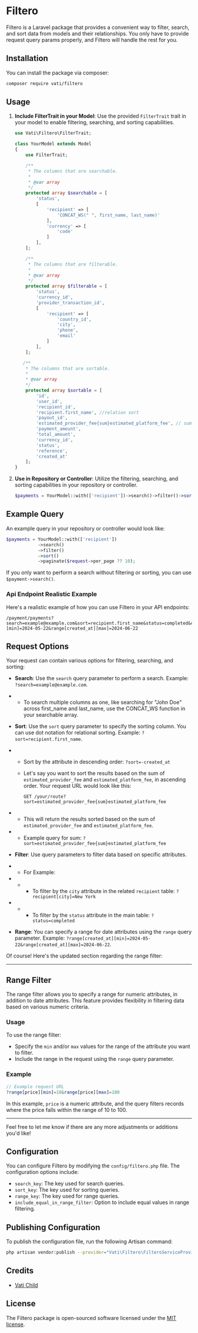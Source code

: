 # Filtero

Filtero is a Laravel package that provides a convenient way to filter, search, and sort data from models and their
relationships.
You only have to provide request query params properly, and Filtero will handle the rest for you.

## Installation

You can install the package via composer:

```bash
composer require vati/filtero
```

## Usage

1. **Include FilterTrait in your Model**: Use the provided `FilterTrait` trait in your model to enable filtering,
   searching, and sorting capabilities.

    ```php
    use Vati\Filtero\FilterTrait;

    class YourModel extends Model
    {
        use FilterTrait;

        /**
         * The columns that are searchable.
         *
         * @var array
         */
        protected array $searchable = [
            'status',
            [
                'recipient' => [
                    'CONCAT_WS(" ", first_name, last_name)'
                ], 
                'currency' => [
                    'code'
                ]
            ],
        ];

        /**
         * The columns that are filterable.
         *
         * @var array
         */
        protected array $filterable = [
            'status',
            'currency_id',
            'provider_transaction_id',
            [
                'recipient' => [
                    'country_id', 
                    'city', 
                    'phone', 
                    'email'
                ]
            ],
        ];
   
       /**
        * The columns that are sortable.
        *
        * @var array
        */
        protected array $sortable = [
            'id',
            'user_id',
            'recipient_id',
            'recipient.first_name', //relation sort
            'payout_id',
            'estimated_provider_fee{sum}estimated_platform_fee', // sum multiple columns, order must be same in http_query
            'payment_amount',
            'total_amount',
            'currency_id',
            'status',
            'reference',
            'created_at'
        ];
    }
    ```

2. **Use in Repository or Controller**: Utilize the filtering, searching, and sorting capabilities in your repository or
   controller.

    ```php
    $payments = YourModel::with(['recipient'])->search()->filter()->sort()->paginate($request->per_page ?? 10);
    ```

## Example Query

An example query in your repository or controller would look like:

```php
$payments = YourModel::with(['recipient'])
            ->search()
            ->filter()
            ->sort()
            ->paginate($request->per_page ?? 10);
```

If you only want to perform a search without filtering or sorting, you can use ```$payment->search()```.

### Api Endpoint Realistic Example

Here's a realistic example of how you can use Filtero in your API endpoints:

```plaintext
/payment/payments?search=example@example.com&sort=recipient.first_name&status=completed&currency_id=3&currency[code]=CHF&range[created_at][min]=2024-05-22&range[created_at][max]=2024-06-22
```

## Request Options

Your request can contain various options for filtering, searching, and sorting:

- **Search**: Use the `search` query parameter to perform a search. Example: `?search=example@example.com`.
-
    - To search multiple columns as one, like searching for "John Doe" across first_name and last_name, use the
      CONCAT_WS function in your searchable array.
- **Sort**: Use the `sort` query parameter to specify the sorting column. You can use dot notation for relational
  sorting. Example: `?sort=recipient.first_name`.
-
    - Sort by the attribute in descending order: `?sort=-created_at`
  
    - Let's say you want to sort the results based on the sum of `estimated_provider_fee` and `estimated_platform_fee`,
      in
      ascending order. Your request URL would look like this:

      ```
      GET /your/route?sort=estimated_provider_fee{sum}estimated_platform_fee
      ```

-
    - This will return the results sorted based on the sum of `estimated_provider_fee` and `estimated_platform_fee`.
-
    - Example query for sum: `?sort=estimated_provider_fee{sum}estimated_platform_fee`

- **Filter**: Use query parameters to filter data based on specific attributes.
-
    - For Example:
-
    -
        - To filter by the `city` attribute in the related `recipient` table: `?recipient[city]=New York`
-
    -
        - To filter by the `status` attribute in the main table: `?status=completed`

- **Range**: You can specify a range for date attributes using the `range` query parameter.
  Example: `?range[created_at][min]=2024-05-22&range[created_at][max]=2024-06-22`.

Of course! Here's the updated section regarding the range filter:

---

## Range Filter

The range filter allows you to specify a range for numeric attributes, in addition to date attributes. This feature
provides flexibility in filtering data based on various numeric criteria.

### Usage

To use the range filter:

- Specify the `min` and/or `max` values for the range of the attribute you want to filter.
- Include the range in the request using the `range` query parameter.

### Example

```php
// Example request URL
?range[price][min]=10&range[price][max]=100
```

In this example, `price` is a numeric attribute, and the query filters records where the price falls within the range of
10 to 100.


---

Feel free to let me know if there are any more adjustments or additions you'd like!

## Configuration

You can configure Filtero by modifying the `config/filtero.php` file. The configuration options include:

- `search_key`: The key used for search queries.
- `sort_key`: The key used for sorting queries.
- `range_key`: The key used for range queries.
- `include_equal_in_range_filter`: Option to include equal values in range filtering.

## Publishing Configuration

To publish the configuration file, run the following Artisan command:

```bash
php artisan vendor:publish --provider="Vati\Filtero\FilteroServiceProvider"
```

## Credits

- [Vati Child](https://github.com/vatichild)

## License

The Filtero package is open-sourced software licensed under the [MIT license](https://opensource.org/licenses/MIT).
